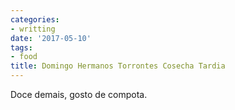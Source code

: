 ```yaml
---
categories:
- writting
date: '2017-05-10'
tags:
- food
title: Domingo Hermanos Torrontes Cosecha Tardia
---
```


Doce demais, gosto de compota.

